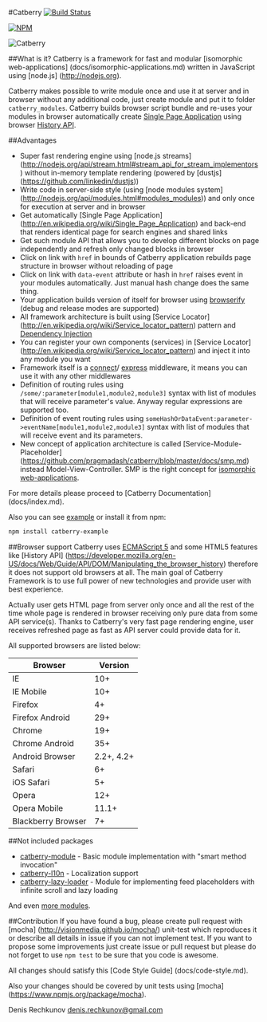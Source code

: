 #Catberry [![Build Status](https://travis-ci.org/pragmadash/catberry.png?branch=master)](https://travis-ci.org/pragmadash/catberry)

[![NPM](https://nodei.co/npm/catberry.png)](https://nodei.co/npm/catberry/)

![Catberry](https://raw.githubusercontent.com/pragmadash/catberry/master/docs/images/logo.png)

##What is it?
Catberry is a framework for fast and modular [isomorphic web-applications]
(docs/isomorphic-applications.md) written in JavaScript using [node.js]
(http://nodejs.org). 

Catberry makes possible to write module once and use it at server and in browser
without any additional code, just create module and put it to folder 
`catberry_modules`. Catberry builds browser script bundle and re-uses your 
modules in browser automatically create 
[Single Page Application](http://en.wikipedia.org/wiki/Single-page_application) 
using browser [History API](https://developer.mozilla.org/en-US/docs/Web/Guide/API/DOM/Manipulating_the_browser_history).

##Advantages
* Super fast rendering engine using [node.js streams]
(http://nodejs.org/api/stream.html#stream_api_for_stream_implementors) without 
in-memory template rendering (powered by [dustjs]
(https://github.com/linkedin/dustjs))
* Write code in server-side style (using [node modules system]
(http://nodejs.org/api/modules.html#modules_modules)) and only once for 
execution at server and in browser
* Get automatically [Single Page Application]
(http://en.wikipedia.org/wiki/Single_Page_Application) and back-end that 
renders identical page for search engines and shared links
* Get such module API that allows you to develop different blocks on page 
independently and refresh only changed blocks in browser
* Click on link with `href` in bounds of Catberry application rebuilds page
structure in browser without reloading of page
* Click on link with `data-event` attribute or hash in `href` raises event 
in your modules automatically. Just manual hash change does the same thing.
* Your application builds version of itself for browser using 
[browserify](http://browserify.org) (debug and release modes are supported)
* All framework architecture is built using [Service Locator]
(http://en.wikipedia.org/wiki/Service_locator_pattern) pattern and 
[Dependency Injection](http://en.wikipedia.org/wiki/Dependency_injection)
* You can register your own components (services) in [Service Locator]
(http://en.wikipedia.org/wiki/Service_locator_pattern) and inject it 
into any module you want
* Framework itself is a [connect](https://github.com/senchalabs/connect)/
[express](https://github.com/visionmedia/express) middleware, it means you 
can use it with any other middlewares
* Definition of routing rules using `/some/:parameter[module1,module2,module3]` 
syntax with list of modules that will receive parameter's value. 
Anyway regular expressions are supported too.
* Definition of event routing rules using 
`someHashOrDataEvent:parameter->eventName[module1,module2,module3]` 
syntax with list of modules that will receive event and its parameters.
* New concept of application architecture is called [Service-Module-Placeholder]
(https://github.com/pragmadash/catberry/blob/master/docs/smp.md) 
instead Model-View-Controller. SMP is the right concept for 
[isomorphic web-applications](docs/isomorphic-applications.md).

For more details please proceed to [Catberry Documentation]
(docs/index.md).

Also you can see [example](example) or install 
it from npm:

```bash
npm install catberry-example
```

##Browser support
Catberry uses [ECMAScript 5](http://www.ecma-international.org/ecma-262/5.1/) 
and some HTML5 features like [History API]
(https://developer.mozilla.org/en-US/docs/Web/Guide/API/DOM/Manipulating_the_browser_history)
therefore it does not support old browsers at all.
The main goal of Catberry Framework is to use full power of new technologies 
and provide user with best experience.

Actually user gets HTML page from server only once and all the rest of the time 
whole page is rendered in browser receiving only pure data from some 
API service(s). Thanks to Catberry's very fast page rendering engine, 
user receives refreshed page as fast as API server could provide data for it.

All supported browsers are listed below:

| Browser			| Version		|
|-------------------|---------------|
| IE				| 10+			|
| IE Mobile			| 10+			|
| Firefox 			| 4+			|
| Firefox Android	| 29+			|
| Chrome			| 19+			|
| Chrome Android	| 35+			|
| Android Browser	| 2.2+, 4.2+	|
| Safari			| 6+			|
| iOS Safari		| 5+			|
| Opera				| 12+			|
| Opera Mobile		| 11.1+			|
| Blackberry Browser| 7+			|

##Not included packages
* [catberry-module](https://www.npmjs.org/package/catberry-module) - 
Basic module implementation with "smart method invocation"
* [catberry-l10n](https://www.npmjs.org/package/catberry-l10n) - 
Localization support
* [catberry-lazy-loader](https://www.npmjs.org/package/catberry-lazy-loader) - 
Module for implementing feed placeholders with infinite scroll and lazy loading

And even [more modules](https://www.npmjs.org/search?q=catberry).

##Contribution
If you have found a bug, please create pull request with [mocha]
(http://visionmedia.github.io/mocha/) unit-test which reproduces it or describe 
all details in issue if you can not implement test. If you want to propose some 
improvements just create issue or pull request but please do not forget to use 
`npm test` to be sure that you code is awesome.

All changes should satisfy this [Code Style Guide]
(docs/code-style.md).

Also your changes should be covered by unit tests using [mocha]
(https://www.npmjs.org/package/mocha).

Denis Rechkunov <denis.rechkunov@gmail.com>